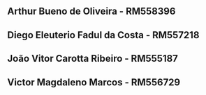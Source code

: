 Arthur Bueno de Oliveira - RM558396
--------------------------------------
Diego Eleuterio Fadul da Costa - RM557218
--------------------------------------------
João Vitor Carotta Ribeiro - RM555187
--------------------------------------
Victor Magdaleno Marcos - RM556729
------------------------------------
